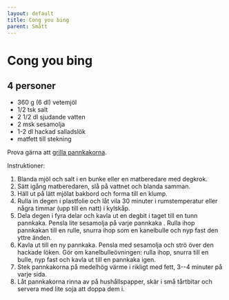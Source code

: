 ```yaml
---
layout: default
title: Cong you bing
parent: Smått
---
```

# Cong you bing

## 4 personer

-   360 g (6 dl) vetemjöl
-   1/2 tsk salt
-   2 1/2 dl sjudande vatten
-   2 msk sesamolja
-   1-2 dl hackad salladslök
-   matfett till stekning

Prova gärna att [grilla
pannkakorna](http://www.seriouseats.com/2015/06/grill-your-scallion-pancakes-chinese-appetizer.html).

Instruktioner:

1.  Blanda mjöl och salt i en bunke eller en matberedare med degkrok.
2.  Sätt igång matberedaren, slå på vattnet och blanda samman.
3.  Häll ut på lätt mjölat bakbord och forma till en klump.
4.  Rulla in degen i plastfolie och låt vila 30 minuter i rumstemperatur
    eller några timmar (upp till en natt) i kylskåp.
5.  Dela degen i fyra delar och kavla ut en degbit i taget till en tunn
    pannkaka. Pensla lite sesamolja på varje pannkaka . Rulla ihop
    pannkakan till en rulle, snurra ihop som en kanelbulle och nyp fast
    den yttre änden.
6.  Kavla ut till en ny pannkaka. Pensla med sesamolja och strö över den
    hackade löken. Gör om kanelbulleövningen: rulla ihop, snurra till en
    bulle, nyp fast och kavla ut till en pannkaka igen.
7.  Stek pannkakorna på medelhög värme i rikligt med fett, 3--4 minuter
    på varje sida.
8.  Låt pannkakorna rinna av på hushållspapper, skär i små tårtbitar och
    servera med lite soja att doppa dem i.
